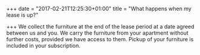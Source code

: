 +++
date = "2017-02-21T12:25:30+01:00"
title = "What happens when my lease is up?"

+++
We collect the furniture at the end of the lease period at a date agreed between us and you. We carry the furniture from your apartment without further costs, provided we have access to them. Pickup of your furniture is included in your subscription.